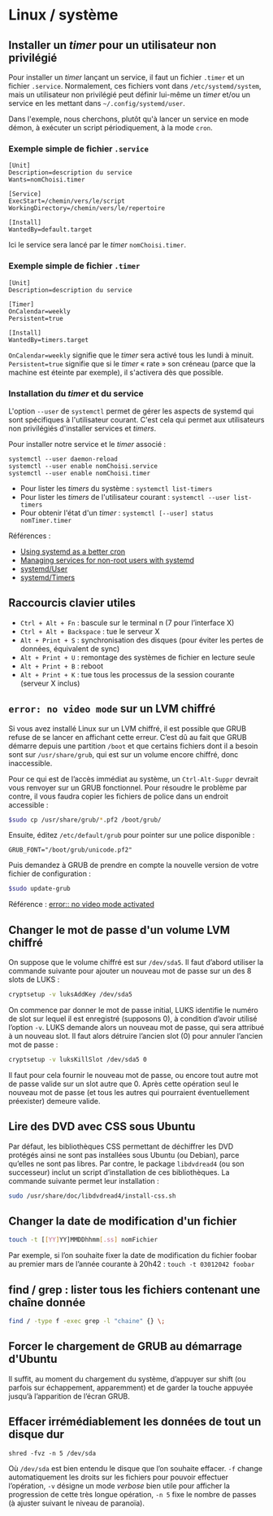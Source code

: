  # Linux / système

## Installer un *timer* pour un utilisateur non privilégié

Pour installer un *timer* lançant un service, il faut un fichier
`.timer` et un fichier `.service`. Normalement, ces fichiers vont dans
`/etc/systemd/system`, mais un utilisateur non privilégié peut définir
lui-même un *timer* et/ou un service en les mettant dans
`~/.config/systemd/user`.

Dans l'exemple, nous cherchons, plutôt qu'à lancer un service en mode
démon, à exécuter un script périodiquement, à la mode `cron`.

### Exemple simple de fichier `.service`

```
[Unit]
Description=description du service
Wants=nomChoisi.timer

[Service]
ExecStart=/chemin/vers/le/script
WorkingDirectory=/chemin/vers/le/repertoire

[Install]
WantedBy=default.target
```

Ici le service sera lancé par le *timer* `nomChoisi.timer`.

### Exemple simple de fichier `.timer`

```
[Unit]
Description=description du service

[Timer]
OnCalendar=weekly
Persistent=true

[Install]
WantedBy=timers.target
```

`OnCalendar=weekly` signifie que le *timer* sera activé tous les lundi
à minuit. `Persistent=true` signifie que si le *timer* « rate » son
créneau (parce que la machine est éteinte par exemple), il s'activera
dès que possible.

### Installation du *timer* et du service

L'option `--user` de `systemctl` permet de gérer les aspects de
systemd qui sont spécifiques à l'utilisateur courant. C'est cela qui
permet aux utilisateurs non privilégiés d'installer services et
*timers*.

Pour installer notre service et le *timer* associé :
```
systemctl --user daemon-reload
systemctl --user enable nomChoisi.service
systemctl --user enable nomChoisi.timer
```

* Pour lister les *timers* du système : `systemctl list-timers`
* Pour lister les *timers* de l'utilisateur courant : `systemctl
  --user list-timers`
* Pour obtenir l'état d'un *timer* : `systemctl [--user] status
nomTimer.timer`

Références :

* [Using systemd as a better cron](https://medium.com/horrible-hacks/using-systemd-as-a-better-cron-a4023eea996d)
* [Managing services for non-root users with systemd](https://vic.demuzere.be/articles/using-systemd-user-units/)
* [systemd/User](https://wiki.archlinux.org/index.php/Systemd/User)
* [systemd/Timers](https://wiki.archlinux.org/index.php/Systemd/Timers)

## Raccourcis clavier utiles

* `Ctrl + Alt + Fn` : bascule sur le terminal n (7 pour l’interface X)
* `Ctrl + Alt + Backspace` : tue le serveur X
* `Alt + Print + S` : synchronisation des disques (pour éviter les pertes de données, équivalent de sync)
* `Alt + Print + U` : remontage des systèmes de fichier en lecture seule
* `Alt + Print + B` : reboot
* `Alt + Print + K` : tue tous les processus de la session courante (serveur X inclus)
	
## `error: no video mode` sur un LVM chiffré

Si vous avez installé Linux sur un LVM chiffré, il est possible que GRUB refuse de se lancer en affichant cette erreur. C’est dû au fait que GRUB démarre depuis une partition `/boot` et que certains fichiers dont il a besoin sont sur `/usr/share/grub`, qui est sur un volume encore chiffré, donc inaccessible.

Pour ce qui est de l’accès immédiat au système, un `Ctrl-Alt-Suppr` devrait vous renvoyer sur un GRUB fonctionnel. Pour résoudre le problème par contre, il vous faudra copier les fichiers de police dans un endroit accessible :

```bash
$sudo cp /usr/share/grub/*.pf2 /boot/grub/
```

Ensuite, éditez `/etc/default/grub` pour pointer sur une police disponible :

```
GRUB_FONT="/boot/grub/unicode.pf2"
```

Puis demandez à GRUB de prendre en compte la nouvelle version de votre fichier de configuration :

```bash
$sudo update-grub
```

Référence : [error:: no video mode activated](https://bugs.launchpad.net/ubuntu/+source/grub2/+bug/699802)

## Changer le mot de passe d'un volume LVM chiffré

On suppose que le volume chiffré est sur `/dev/sda5`. Il faut d’abord utiliser la commande suivante pour ajouter un nouveau mot de passe sur un des 8 slots de LUKS :

```bash
cryptsetup -v luksAddKey /dev/sda5
```

On commence par donner le mot de passe initial, LUKS identifie le numéro de slot sur lequel il est enregistré (supposons 0), à condition d’avoir utilisé l’option `-v`.
LUKS demande alors un nouveau mot de passe, qui sera attribué à un nouveau slot. Il faut alors détruire l’ancien slot (0) pour annuler l’ancien mot de passe :

```bash
cryptsetup -v luksKillSlot /dev/sda5 0
```

Il faut pour cela fournir le nouveau mot de passe, ou encore tout autre mot de passe valide sur un slot autre que 0. Après cette opération seul le nouveau mot de passe (et tous les autres qui pourraient éventuellement préexister) demeure valide.

## Lire des DVD avec CSS sous Ubuntu

Par défaut, les bibliothèques CSS permettant de déchiffrer les DVD protégés ainsi ne sont pas installées sous Ubuntu (ou Debian), parce qu’elles ne sont pas libres. Par contre, le package `libdvdread4` (ou son successeur) inclut un script d’installation de ces bibliothèques. La commande suivante permet leur installation :

```bash
sudo /usr/share/doc/libdvdread4/install-css.sh
```

## Changer la date de modification d'un fichier

```bash
touch -t [[YY]YY]MMDDhhmm[.ss] nomFichier
```

Par exemple, si l’on souhaite fixer la date de modification du fichier foobar au premier mars de l’année courante à 20h42 : `touch -t 03012042 foobar`

## find / grep : lister tous les fichiers contenant une chaîne donnée

```bash
find / -type f -exec grep -l "chaine" {} \;
```

## Forcer le chargement de GRUB au démarrage d'Ubuntu

Il suffit, au moment du chargement du système, d’appuyer sur shift (ou parfois sur échappement, apparemment) et de garder la touche appuyée jusqu’à l’apparition de l’écran GRUB.

## Effacer irrémédiablement les données de tout un disque dur

```
shred -fvz -n 5 /dev/sda
```

Où `/dev/sda` est bien entendu le disque que l’on souhaite effacer. `-f` change automatiquement les droits sur les fichiers pour pouvoir effectuer l’opération, `-v` désigne un mode *verbose* bien utile pour afficher la progression de cette très longue opération, `-n 5` fixe le nombre de passes (à ajuster suivant le niveau de paranoïa).
